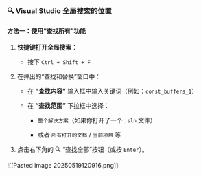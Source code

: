### 🔍 **Visual Studio 全局搜索的位置**

#### 方法一：使用“查找所有”功能

1. **快捷键打开全局搜索**：
    
    - 按下 `Ctrl + Shift + F`
        
2. 在弹出的“查找和替换”窗口中：
    
    - 在 **“查找内容”** 输入框中输入关键词（例如：`const_buffers_1`）
        
    - 在 **“查找范围”** 下拉框中选择：
        
        - `整个解决方案`（如果你打开了一个 `.sln` 文件）
            
        - 或者 `所有打开的文档` / `当前项目` 等
            
3. 点击右下角的 🔍 “查找全部”按钮（或按 `Enter`）。

![[Pasted image 20250519120916.png]]